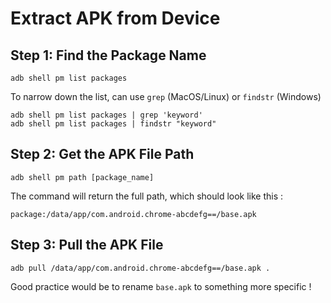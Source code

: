 # Extract APK from Device

## Step 1: Find the Package Name

```
adb shell pm list packages
```

To narrow down the list, can use `grep` (MacOS/Linux) or `findstr` (Windows)

```
adb shell pm list packages | grep 'keyword'
adb shell pm list packages | findstr "keyword"
```

## Step 2: Get the APK File Path

```
adb shell pm path [package_name]
```

The command will return the full path, which should look like this :

```
package:/data/app/com.android.chrome-abcdefg==/base.apk
```

## Step 3: Pull the APK File

```
adb pull /data/app/com.android.chrome-abcdefg==/base.apk .
```

Good practice would be to rename `base.apk` to something more specific !